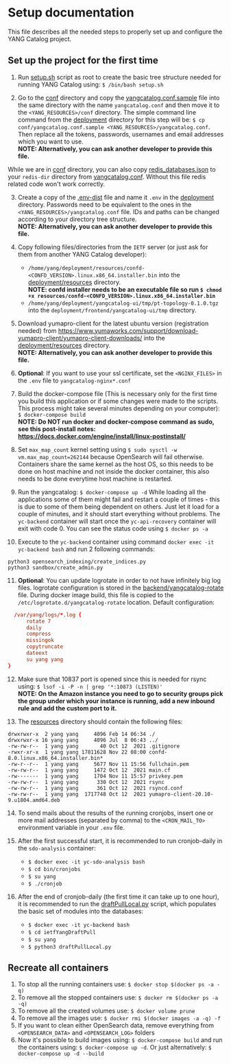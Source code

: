 # Setup documentation
This file describes all the needed steps to properly set up and configure the YANG Catalog project.

## Set up the project for the first time

1. Run [setup.sh](setup.sh) script as root to create the basic tree structure needed for running YANG Catalog using: ```$ /bin/bash setup.sh```

2. Go to the [conf](../conf) directory and copy the [yangcatalog.conf.sample](../conf/yangcatalog.conf.sample) file into the same directory with the name ```yangcatalog.conf``` and then move it to the ```<YANG_RESOURCES>/conf``` directory.
The simple command line command from the [deployment](..) directory for this step will be: ```$ cp conf/yangcatalog.conf.sample <YANG_RESOURCES>/yangcatalog.conf```.
Then replace all the tokens, passwords, usernames and email addresses which you want to use.
<br>**NOTE: Alternatively, you can ask another developer to provide this file.**

While we are in [conf](../conf) directory, you can also copy [redis_databases.json](../conf/redis_databases.json) to your ```redis-dir``` directory from [yangcatalog.conf](../conf/yangcatalog.conf.sample). Without this file redis related code won't work correctly.

3. Create a copy of the [.env-dist](../.env-dist) file and name it ```.env``` in the [deployment](..) directory.
Passwords need to be equivalent to the ones in the ```<YANG_RESOURCES>/yangcatalog.conf``` file. 
IDs and paths can be changed according to your directory tree structure.
<br>**NOTE: Alternatively, you can ask another developer to provide this file.**

4. Copy following files/directories from the ```IETF``` server (or just ask for them from another YANG Catalog developer):<br>
   - ```/home/yang/deployment/resources/confd-<CONFD_VERSION>.linux.x86_64.installer.bin``` into the [deployment/resources](../resources) directory.<br>
   **NOTE: confd installer needs to be an executable file so run ```$ chmod +x resources/confd-<CONFD_VERSION>.linux.x86_64.installer.bin```**
   - ```/home/yang/deployment/yangcatalog-ui/tmp/pt-topology-0.1.0.tgz``` into the ```deployment/frontend/yangcatalog-ui/tmp``` directory.

5. Download yumapro-client for the latest ubuntu version (registration needed) from https://www.yumaworks.com/support/download-yumapro-client/yumapro-client-downloads/ into the [deployment/resources](../resources) directory.
<br>**NOTE: Alternatively, you can ask another developer to provide this file.**

6. **Optional**: If you want to use your ssl certificate, set the ```<NGINX_FILES>``` in the ```.env``` file to ```yangcatalog-nginx*.conf```

7. Build the docker-compose file (This is necessary only for the first time you build this application or if some changes were made to the scripts. This process might take several minutes depending on your computer):
```$ docker-compose build```
<br>**NOTE: Do NOT run docker and docker-compose command as sudo, see this post-install notes: https://docs.docker.com/engine/install/linux-postinstall/**

8. Set ```max_map_count``` kernel setting using ```$ sudo sysctl -w vm.max_map_count=262144``` because OpenSearch will fail otherwise.
Containers share the same kernel as the host OS, so this needs to be done on host machine and not inside the docker container, this also needs to be done everytime host machine is restarted.

9. Run the yangcatalog: ```$ docker-compose up -d```
While loading all the applications some of them might fail and restart a couple of times - this is due to some of them being dependent on others.
Just let it load for a couple of minutes, and it should start everything without problems.
The ```yc-backend``` container will start once the ```yc-api-recovery``` container will exit with code 0. You can see the status code using ```$ docker ps -a```

10. Execute to the `yc-backend` container using command `docker exec -it yc-backend bash` and run 2 following commands:
```
python3 opensearch_indexing/create_indices.py
python3 sandbox/create_admin.py
```

11. **Optional**: You can update logrotate in order to not have infinitely big log files. 
logrotate configuration is stored in the [backend/yangcatalog-rotate](../backend/yangcatalog-rotate) file.
During docker image build, this file is copied to the ```/etc/logrotate.d/yangcatalog-rotate``` location.
Default configuration:
```conf
  /var/yang/logs/*.log {
      rotate 7
      daily
      compress
      missingok
      copytruncate
      dateext
      su yang yang
}
```

12.  Make sure that 10837 port is opened since this is needed for rsync using: ```$ lsof -i -P -n | grep '*:10873 (LISTEN)'``` 
<br>**NOTE: On the Amazon instance you need to go to security groups pick the group under which your instance is running, add a new inbound rule and add the custom port to it.**

13.  The [resources](../resources) directory should contain the following files:
```
drwxrwxr-x  2 yang yang     4096 Feb 14 06:34 ./
drwxrwxr-x 16 yang yang     4096 Jul  8 06:43 ../
-rw-rw-r--  1 yang yang       40 Oct 12  2021 .gitignore
-rwxr-xr-x  1 yang yang 17811628 Nov 22 08:00 confd-8.0.linux.x86_64.installer.bin*
-rw-r--r--  1 yang yang     5677 Nov 11 15:56 fullchain.pem
-rw-rw-r--  1 yang yang     1472 Oct 12  2021 main.cf
-rw-------  1 yang yang     1704 Nov 11 15:57 privkey.pem
-rw-rw-r--  1 yang yang      330 Oct 12  2021 rsync
-rw-rw-r--  1 yang yang      361 Oct 12  2021 rsyncd.conf
-rw-rw-r--  1 yang yang  1717748 Oct 12  2021 yumapro-client-20.10-9.u1804.amd64.deb
```


14. To send mails about the results of the running cronjobs, insert one or more mail addresses (separated by comma) to the ```<CRON_MAIL_TO>``` environment variable in your ```.env``` file.

15. After the first successful start, it is recommended to run cronjob-daily in the ```sdo-analysis``` container:
    - ```$ docker exec -it yc-sdo-analysis bash```
    - ```$ cd bin/cronjobs```
    - ```$ su yang```
    - ```$ ./cronjob```

16. After the end of cronjob-daily (the first time it can take up to one hour), it is recommended to run the [draftPullLocal.py](../backend/ietfYangDraftPull/draftPullLocal.py) script, which populates the basic set of modules into the databases:
    - ```$ docker exec -it yc-backend bash```
    - ```$ cd ietfYangDraftPull```
    - ```$ su yang```
    - ```$ python3 draftPullLocal.py```

## Recreate all containers

1. To stop all the running  containers use: ```$ docker stop $(docker ps -a -q)```
2. To remove all the stopped containers use: ```$ docker rm $(docker ps -a -q)```
3. To remove all the created volumes use: ```$ docker volume prune```
4. To remove all the images use: ```$ docker rmi $(docker images -a -q) -f```
5. If you want to clean either OpenSearch data, remove everything from ```<OPENSEARCH_DATA>``` and ```<OPENSEARCH_LOG>``` folders
6. Now it's possible to build images using: ```$ docker-compose build``` and run the containers using: ```$ docker-compose up -d```. Or just alternatively: ```$ docker-compose up -d --build```
